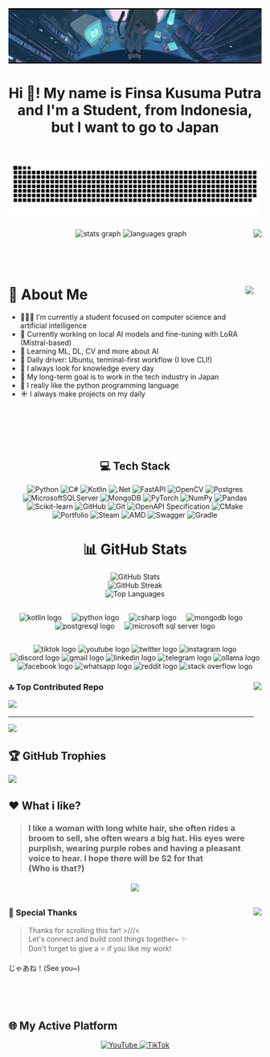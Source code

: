 <img src="assets/Midori.gif" alt="Midori" width="1000"/>


<h1 align="center">Hi 👋! My name is Finsa Kusuma Putra and I'm a Student, from Indonesia, but I want to go to Japan</h1>


<br clear="both">

![snake_gif](https://github.com/Finsa-SC/Finsa-SC/blob/output/github-snake-dark.svg) 


###

<img align="right" height="150" src="https://media.tenor.com/qU4ra1rU0gwAAAAi/japan-jpn.gif" /> <div align="center">
  <img src="https://github-readme-stats.vercel.app/api?username=Finsa-SC&hide_title=false&hide_rank=false&show_icons=true&include_all_commits=true&count_private=true&disable_animations=false&theme=dracula&locale=en&hide_border=false" height="150" alt="stats graph"  />
  <img src="https://github-readme-stats.vercel.app/api/top-langs?username=Finsa-SC&locale=en&hide_title=false&layout=compact&card_width=320&langs_count=5&theme=dracula&hide_border=false" height="150" alt="languages graph"  />
</div>

###
<br><br>

# 💫 About Me <img align="right" height="300" src="https://media.tenor.com/nW_yTOndgdcAAAAi/heart-cat.gif" />
- 🧑🏻‍💻 I’m currently a student focused on computer science and artificial intelligence  
- 🔭 Currently working on local AI models and fine-tuning with LoRA (Mistral-based)
- 🌱 Learning ML, DL, CV and more about AI
- 🐧 Daily driver: Ubuntu, terminal-first workflow (I love CLI!)  
- 🧠 I always look for knowledge every day
- 🎯 My long-term goal is to work in the tech industry in Japan  
- 🐍 I really like the python programming language
- ☀️ I always make projects on my daily

<br><br>
<br><br>
#
<div align="center">
  <h2>💻 Tech Stack</h2>
  <p>
    <img src="https://img.shields.io/badge/python-3670A0?style=for-the-badge&logo=python&logoColor=ffdd54" alt="Python" />
    <img src="https://img.shields.io/badge/c%23-%23239120.svg?style=for-the-badge&logo=csharp&logoColor=white" alt="C#" />
    <img src="https://img.shields.io/badge/kotlin-%237F52FF.svg?style=for-the-badge&logo=kotlin&logoColor=white" alt="Kotlin" />
    <img src="https://img.shields.io/badge/.NET-5C2D91?style=for-the-badge&logo=.net&logoColor=white" alt=".Net" />
    <img src="https://img.shields.io/badge/FastAPI-005571?style=for-the-badge&logo=fastapi" alt="FastAPI" />
    <img src="https://img.shields.io/badge/opencv-%23white.svg?style=for-the-badge&logo=opencv&logoColor=white" alt="OpenCV" />
    <img src="https://img.shields.io/badge/postgres-%23316192.svg?style=for-the-badge&logo=postgresql&logoColor=white" alt="Postgres" />
    <img src="https://img.shields.io/badge/Microsoft%20SQL%20Server-CC2927?style=for-the-badge&logo=microsoft%20sql%20server&logoColor=white" alt="MicrosoftSQLServer" />
    <img src="https://img.shields.io/badge/MongoDB-%234ea94b.svg?style=for-the-badge&logo=mongodb&logoColor=white" alt="MongoDB" />
    <img src="https://img.shields.io/badge/PyTorch-%23EE4C2C.svg?style=for-the-badge&logo=PyTorch&logoColor=white" alt="PyTorch" />
    <img src="https://img.shields.io/badge/numpy-%23013243.svg?style=for-the-badge&logo=numpy&logoColor=white" alt="NumPy" />
    <img src="https://img.shields.io/badge/pandas-%23150458.svg?style=for-the-badge&logo=pandas&logoColor=white" alt="Pandas" />
    <img src="https://img.shields.io/badge/scikit--learn-%23F7931E.svg?style=for-the-badge&logo=scikit-learn&logoColor=white" alt="Scikit-learn" />
    <img src="https://img.shields.io/badge/github-%23121011.svg?style=for-the-badge&logo=github&logoColor=white" alt="GitHub" />
    <img src="https://img.shields.io/badge/git-%23F05033.svg?style=for-the-badge&logo=git&logoColor=white" alt="Git" />
    <img src="https://img.shields.io/badge/openapiinitiative-%23000000.svg?style=for-the-badge&logo=openapiinitiative&logoColor=white" alt="OpenAPI Specification" />
    <img src="https://img.shields.io/badge/CMake-%23008FBA.svg?style=for-the-badge&logo=cmake&logoColor=white" alt="CMake" />
    <img src="https://img.shields.io/badge/Portfolio-%23000000.svg?style=for-the-badge&logo=firefox&logoColor=#FF7139" alt="Portfolio" />
    <img src="https://img.shields.io/badge/steam-%23000000.svg?style=for-the-badge&logo=steam&logoColor=white" alt="Steam" />
    <img src="https://img.shields.io/badge/AMD-%23000000.svg?style=for-the-badge&logo=amd&logoColor=white" alt="AMD" />
    <img src="https://img.shields.io/badge/-Swagger-%23Clojure?style=for-the-badge&logo=swagger&logoColor=white" alt="Swagger" />
    <img src="https://img.shields.io/badge/Gradle-02303A.svg?style=for-the-badge&logo=Gradle&logoColor=white" alt="Gradle" />
  </p>
</div>

##

<div align="center">
  <h1>📊 GitHub Stats</h1>
  <img src="https://github-readme-stats.vercel.app/api?username=Finsa-SC&theme=dark&hide_border=false&include_all_commits=false&count_private=false" alt="GitHub Stats" /><br/>
  <img src="https://nirzak-streak-stats.vercel.app/?user=Finsa-SC&theme=dark&hide_border=false" alt="GitHub Streak" /><br/>
  <img src="https://github-readme-stats.vercel.app/api/top-langs/?username=Finsa-SC&theme=dark&hide_border=false&include_all_commits=false&count_private=false&layout=compact" alt="Top Languages" />
</div>


##

<div align="center">
  <img src="https://cdn.jsdelivr.net/gh/devicons/devicon/icons/kotlin/kotlin-original.svg" height="30" alt="kotlin logo" />
  <img width="12" />
  <img src="https://cdn.jsdelivr.net/gh/devicons/devicon/icons/python/python-original.svg" height="30" alt="python logo"  />
  <img width="12" />
  <img src="https://cdn.jsdelivr.net/gh/devicons/devicon/icons/csharp/csharp-original.svg" height="30" alt="csharp logo"  />
  <img width="12" />
  <img src="https://cdn.jsdelivr.net/gh/devicons/devicon/icons/mongodb/mongodb-original.svg" height="30" alt="mongodb logo" />
  <img width="12" />
  <img src="https://cdn.jsdelivr.net/gh/devicons/devicon/icons/postgresql/postgresql-original.svg" height="30" alt="postgresql logo" />
  <img width="12" />
  <img src="https://cdn.jsdelivr.net/gh/devicons/devicon/icons/microsoftsqlserver/microsoftsqlserver-plain.svg" height="30" alt="microsoft sql server logo" />
</div>

##

<div align="center">
  <img src="https://img.shields.io/badge/TikTok-%23000000.svg?logo=TikTok&label=&color=000000&logoColor=white&labelColor=&style=for-the-badge" height="35" alt="tiktok logo"  />
  <img src="https://img.shields.io/static/v1?message=Youtube&logo=youtube&label=&color=FF0000&logoColor=white&labelColor=&style=for-the-badge" height="35" alt="youtube logo"  />
  <img src="https://img.shields.io/static/v1?message=Twitter&logo=twitter&label=&color=1DA1F2&logoColor=white&labelColor=&style=for-the-badge" height="35" alt="twitter logo" />
  <img src="https://img.shields.io/static/v1?message=Instagram&logo=instagram&label=&color=E4405F&logoColor=white&labelColor=&style=for-the-badge" height="35" alt="instagram logo"  />
  <img src="https://img.shields.io/static/v1?message=Discord&logo=discord&label=&color=7289DA&logoColor=white&labelColor=&style=for-the-badge" height="35" alt="discord logo"  />
  <img src="https://img.shields.io/static/v1?message=Gmail&logo=gmail&label=&color=D14836&logoColor=white&labelColor=&style=for-the-badge" height="35" alt="gmail logo"  />
  <img src="https://img.shields.io/static/v1?message=LinkedIn&logo=linkedin&label=&color=0077B5&logoColor=white&labelColor=&style=for-the-badge" height="35" alt="linkedin logo"  />
  <img src="https://img.shields.io/static/v1?message=Telegram&logo=telegram&label=&color=0088CC&logoColor=white&labelColor=&style=for-the-badge" height="35" alt="telegram logo" />
  <img src="https://img.shields.io/static/v1?message=Ollama&logo=ollama&label=&color=000000&logoColor=white&labelColor=&style=for-the-badge" height="35" alt="ollama logo" />
  <img src="https://img.shields.io/static/v1?message=Facebook&logo=facebook&label=&color=1877F2&logoColor=white&labelColor=&style=for-the-badge" height="35" alt="facebook logo" />
  <img src="https://img.shields.io/static/v1?message=WhatsApp&logo=whatsapp&label=&color=25D366&logoColor=white&labelColor=&style=for-the-badge" height="35" alt="whatsapp logo" />
  <img src="https://img.shields.io/static/v1?message=Reddit&logo=reddit&label=&color=FF4500&logoColor=white&labelColor=&style=for-the-badge" height="35" alt="reddit logo" />
  <img src="https://img.shields.io/static/v1?message=Stack%20Overflow&logo=stack-overflow&label=&color=F58025&logoColor=white&labelColor=&style=for-the-badge" height="35" alt="stack overflow logo" />
</div>

###

### 🔝 Top Contributed Repo <img align="right" height="250" src="https://media.tenor.com/gOp8bD7hGDYAAAAi/wsgrhh.gif" />
![](https://github-contributor-stats.vercel.app/api?username=Finsa-SC&limit=5&theme=tokyonight&combine_all_yearly_contributions=true)

---
[![](https://visitcount.itsvg.in/api?id=Finsa-SC&icon=0&color=0)](https://visitcount.itsvg.in)


## 🏆 GitHub Trophies
![](https://github-profile-trophy.vercel.app/?username=Finsa-SC&theme=tokyonight&no-frame=false&no-bg=false&margin-w=4)

###
## ❤️ What i like?
> ###  I like a woman with long white hair, she often rides a broom to sell, she often wears a big hat. His eyes were purplish, wearing purple robes and having a pleasant voice to hear. I hope there will be S2 for that <br> (Who is that?)


####

<p align="center">
  <img src="https://media1.tenor.com/m/FTryuAk9O1sAAAAC/majo-no-tabitabi-the-journey-of-elaina.gif" height="450" />
</p>


##


### 💌 Special Thanks <img align="right" height="250" src="https://media.tenor.com/GTmOrVA7GS0AAAAi/sigh.gif" />
> Thanks for scrolling this far! >///<  
Let's connect and build cool things together~ ✨  
Don't forget to give a ⭐ if you like my work! 

じゃあね！(See you~)


##
<br><br>

## 🌐 My Active Platform
<p align="center">
  <a href="https://www.youtube.com/@Mikohara" target="_blank">
    <img alt="YouTube" src="https://img.shields.io/badge/YouTube-FF0000?style=for-the-badge&logo=youtube&logoColor=white" />
  </a>
  <a href="https://www.tiktok.com/@fairy_3.5_evo" target="_blank">
    <img alt="TikTok" src="https://img.shields.io/badge/TikTok-000000?style=for-the-badge&logo=tiktok&logoColor=white" />
  </a>
</p>


